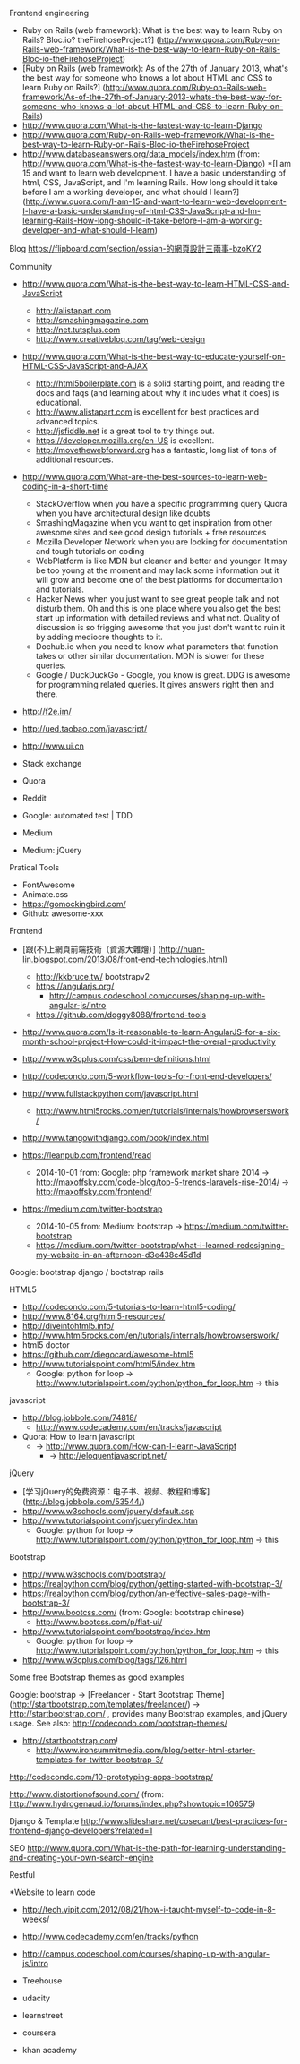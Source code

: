 Frontend engineering

* Ruby on Rails (web framework): What is the best way to learn Ruby on Rails? Bloc.io? theFirehoseProject?] (http://www.quora.com/Ruby-on-Rails-web-framework/What-is-the-best-way-to-learn-Ruby-on-Rails-Bloc-io-theFirehoseProject)
* [Ruby on Rails (web framework): As of the 27th of January 2013, what's the best way for someone who knows a lot about HTML and CSS to learn Ruby on Rails?] (http://www.quora.com/Ruby-on-Rails-web-framework/As-of-the-27th-of-January-2013-whats-the-best-way-for-someone-who-knows-a-lot-about-HTML-and-CSS-to-learn-Ruby-on-Rails)
* http://www.quora.com/What-is-the-fastest-way-to-learn-Django
* http://www.quora.com/Ruby-on-Rails-web-framework/What-is-the-best-way-to-learn-Ruby-on-Rails-Bloc-io-theFirehoseProject
* http://www.databaseanswers.org/data_models/index.htm (from: http://www.quora.com/What-is-the-fastest-way-to-learn-Django)
*[I am 15 and want to learn web development. I have a basic understanding of html, CSS, JavaScript, and I'm learning Rails. How long should it take before I am a working developer, and what should I learn?] (http://www.quora.com/I-am-15-and-want-to-learn-web-development-I-have-a-basic-understanding-of-html-CSS-JavaScript-and-Im-learning-Rails-How-long-should-it-take-before-I-am-a-working-developer-and-what-should-I-learn)


Blog
https://flipboard.com/section/ossian-的網頁設計三兩事-bzoKY2

Community
* http://www.quora.com/What-is-the-best-way-to-learn-HTML-CSS-and-JavaScript
    * http://alistapart.com
    * http://smashingmagazine.com
    * http://net.tutsplus.com
    * http://www.creativebloq.com/tag/web-design
* http://www.quora.com/What-is-the-best-way-to-educate-yourself-on-HTML-CSS-JavaScript-and-AJAX
    * http://html5boilerplate.com is a solid starting point, and reading the docs and faqs (and learning about why it includes what it does) is educational.
    * http://www.alistapart.com is excellent for best practices and advanced topics.
    * http://jsfiddle.net is a great tool to try things out.
    * https://developer.mozilla.org/en-US is excellent.
    * http://movethewebforward.org has a fantastic, long list of tons of additional resources.
* http://www.quora.com/What-are-the-best-sources-to-learn-web-coding-in-a-short-time
    * StackOverflow when you have a specific programming query
    Quora when you have architectural design like doubts
    * SmashingMagazine when you want to get inspiration from other awesome sites and see good design tutorials + free resources
    * Mozilla Developer Network when you are looking for documentation and tough tutorials on coding
    * WebPlatform is like MDN but cleaner and better and younger. It may be too young at the moment and may lack some information but it will grow and become one of the best platforms for documentation and tutorials.
    * Hacker News when you just want to see great people talk and not disturb them. Oh and this is one place where you also get the best start up information with detailed reviews and what not. Quality of discussion is so frigging awesome that you just don't want to ruin it by adding mediocre thoughts to it.
    * Dochub.io when you need to know what parameters that function takes or other similar documentation. MDN is slower for these queries.
    * Google / DuckDuckGo - Google, you know is great. DDG is awesome for programming related queries. It gives answers right then and there.
* http://f2e.im/
* http://ued.taobao.com/javascript/
* http://www.ui.cn

* Stack exchange
* Quora
* Reddit
* Google: automated test | TDD
* Medium
* Medium: jQuery

Pratical Tools
* FontAwesome
* Animate.css
* https://gomockingbird.com/
* Github: awesome-xxx

Frontend
* [跟(不)上網頁前端技術（資源大雜燴）] (http://huan-lin.blogspot.com/2013/08/front-end-technologies.html)
    * http://kkbruce.tw/ bootstrapv2
    * https://angularjs.org/
      * http://campus.codeschool.com/courses/shaping-up-with-angular-js/intro
    * https://github.com/doggy8088/frontend-tools
* http://www.quora.com/Is-it-reasonable-to-learn-AngularJS-for-a-six-month-school-project-How-could-it-impact-the-overall-productivity

* http://www.w3cplus.com/css/bem-definitions.html

* http://codecondo.com/5-workflow-tools-for-front-end-developers/
* http://www.fullstackpython.com/javascript.html
    * http://www.html5rocks.com/en/tutorials/internals/howbrowserswork/
* http://www.tangowithdjango.com/book/index.html

* https://leanpub.com/frontend/read
    * 2014-10-01 from: Google: php framework market share 2014 -> http://maxoffsky.com/code-blog/top-5-trends-laravels-rise-2014/ -> http://maxoffsky.com/frontend/

 * https://medium.com/twitter-bootstrap
     * 2014-10-05 from: Medium: bootstrap -> https://medium.com/twitter-bootstrap
     * https://medium.com/twitter-bootstrap/what-i-learned-redesigning-my-website-in-an-afternoon-d3e438c45d1d

Google: bootstrap django / bootstrap rails

HTML5
* http://codecondo.com/5-tutorials-to-learn-html5-coding/
* http://www.8164.org/html5-resources/
* http://diveintohtml5.info/
* http://www.html5rocks.com/en/tutorials/internals/howbrowserswork/
* html5 doctor
* https://github.com/diegocard/awesome-html5
* http://www.tutorialspoint.com/html5/index.htm
    * Google: python for loop -> http://www.tutorialspoint.com/python/python_for_loop.htm -> this

javascript
* http://blog.jobbole.com/74818/ 
    * http://www.codecademy.com/en/tracks/javascript
* Quora: How to learn javascript
    * -> http://www.quora.com/How-can-I-learn-JavaScript
        * -> http://eloquentjavascript.net/

jQuery
* [学习jQuery的免费资源：电子书、视频、教程和博客] (http://blog.jobbole.com/53544/)
* http://www.w3schools.com/jquery/default.asp
* http://www.tutorialspoint.com/jquery/index.htm
    * Google: python for loop -> http://www.tutorialspoint.com/python/python_for_loop.htm -> this

Bootstrap
* http://www.w3schools.com/bootstrap/
* https://realpython.com/blog/python/getting-started-with-bootstrap-3/
* https://realpython.com/blog/python/an-effective-sales-page-with-bootstrap-3/
* http://www.bootcss.com/ (from: Google: bootstrap chinese)
    * http://www.bootcss.com/p/flat-ui/
* http://www.tutorialspoint.com/bootstrap/index.htm
    * Google: python for loop -> http://www.tutorialspoint.com/python/python_for_loop.htm -> this
* http://www.w3cplus.com/blog/tags/126.html

Some free Bootstrap themes as good examples

Google: bootstrap -> [Freelancer - Start Bootstrap Theme] (http://startbootstrap.com/templates/freelancer/) -> http://startbootstrap.com/ , provides many Bootstrap examples, and jQuery usage.
See also: http://codecondo.com/bootstrap-themes/

* http://startbootstrap.com!
    * http://www.ironsummitmedia.com/blog/better-html-starter-templates-for-twitter-bootstrap-3/

http://codecondo.com/10-prototyping-apps-bootstrap/

http://www.distortionofsound.com/ (from: http://www.hydrogenaud.io/forums/index.php?showtopic=106575)

Django & Template
http://www.slideshare.net/cosecant/best-practices-for-frontend-django-developers?related=1

SEO
http://www.quora.com/What-is-the-path-for-learning-understanding-and-creating-your-own-search-engine

Restful

*Website to learn code
* http://tech.yipit.com/2012/08/21/how-i-taught-myself-to-code-in-8-weeks/
 * http://www.codecademy.com/en/tracks/python
 * http://campus.codeschool.com/courses/shaping-up-with-angular-js/intro
 * Treehouse

 * udacity
 * learnstreet
 * coursera
 * khan academy